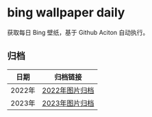 # bing wallpaper daily

获取每日 Bing 壁纸，基于 Github Aciton 自动执行。

## 归档

| 日期 | 归档链接 |
|:---:|:---:|
| 2022年 | [2022年图片归档](https://github.com/ireflux/bing-wallpaper-daily/tree/master/archive/2022) |
| 2023年 | [2023年图片归档](https://github.com/ireflux/bing-wallpaper-daily/tree/master/archive/2023) |

